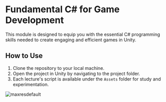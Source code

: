 # Fundamental C# for Game Development

This module is designed to equip you with the essential C# programming skills needed to create engaging and efficient games in Unity.

## How to Use
1. Clone the repository to your local machine.
2. Open the project in Unity by navigating to the project folder.
3. Each lecture's script is available under the `Assets` folder for study and experimentation.

![maxresdefault](https://github.com/user-attachments/assets/632c2795-0dfc-42c2-b1e9-84a4485f8ae9)


